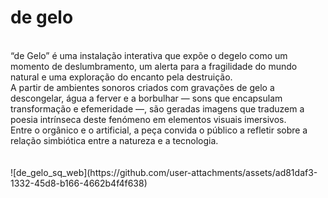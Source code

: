 # de gelo
<br>
“de Gelo” é uma instalação interativa que expõe o degelo como um momento de deslumbramento, um alerta para a fragilidade do mundo natural e uma exploração do encanto pela destruição.<br>
A partir de ambientes sonoros criados com gravações de gelo a descongelar, água a ferver e a borbulhar — sons que encapsulam transformação e efemeridade —, são geradas imagens que traduzem a poesia intrínseca deste fenómeno em elementos visuais imersivos.<br>
Entre o orgânico e o artificial, a peça convida o público a refletir sobre a relação simbiótica entre a natureza e a tecnologia.
<br>
<br>
<br>
![de_gelo_sq_web](https://github.com/user-attachments/assets/ad81daf3-1332-45d8-b166-4662b4f4f638)
